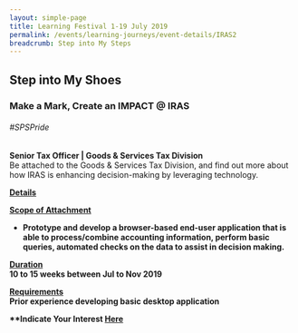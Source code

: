 ```yaml
---
layout: simple-page
title: Learning Festival 1-19 July 2019
permalink: /events/learning-journeys/event-details/IRAS2
breadcrumb: Step into My Steps
---
```


## Step into My Shoes 
### Make a Mark, Create an IMPACT @ IRAS 

###### _#SPSPride_

<b>Senior Tax Officer | Goods & Services Tax Division</b><br>
Be attached to the Goods & Services Tax Division, and find out more about how IRAS is enhancing decision-making by leveraging technology.

<b><u>Details</u><br>
  
<u>Scope of Attachment</u><br>
 * Prototype and develop a browser-based end-user application that is able to process/combine accounting information, perform basic queries, automated checks on the data to assist in decision making.

<u>Duration</u><br>
10 to 15 weeks between Jul to Nov 2019

<u>Requirements</u><br>
Prior experience developing basic desktop application

**Indicate Your Interest [Here](https://www.eventbrite.sg/e/step-into-my-shoes-iras-short-term-attachment-opportunity-with-the-goods-services-tax-division-gstd-registration-62030995377)
